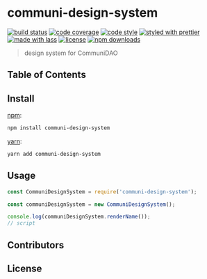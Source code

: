 # communi-design-system

[![build status](https://img.shields.io/travis/com/CommuniDAO/communi-design-system.svg)](https://travis-ci.com/CommuniDAO/communi-design-system)
[![code coverage](https://img.shields.io/codecov/c/github/CommuniDAO/communi-design-system.svg)](https://codecov.io/gh/CommuniDAO/communi-design-system)
[![code style](https://img.shields.io/badge/code_style-XO-5ed9c7.svg)](https://github.com/sindresorhus/xo)
[![styled with prettier](https://img.shields.io/badge/styled_with-prettier-ff69b4.svg)](https://github.com/prettier/prettier)
[![made with lass](https://img.shields.io/badge/made_with-lass-95CC28.svg)](https://lass.js.org)
[![license](https://img.shields.io/github/license/CommuniDAO/communi-design-system.svg)](LICENSE)
[![npm downloads](https://img.shields.io/npm/dt/communi-design-system.svg)](https://npm.im/communi-design-system)

> design system for CommuniDAO

## Table of Contents


## Install

[npm][]:

```sh
npm install communi-design-system
```

[yarn][]:

```sh
yarn add communi-design-system
```


## Usage

```js
const CommuniDesignSystem = require('communi-design-system');

const communiDesignSystem = new CommuniDesignSystem();

console.log(communiDesignSystem.renderName());
// script
```


## Contributors


## License


##

[npm]: https://www.npmjs.com/

[yarn]: https://yarnpkg.com/
